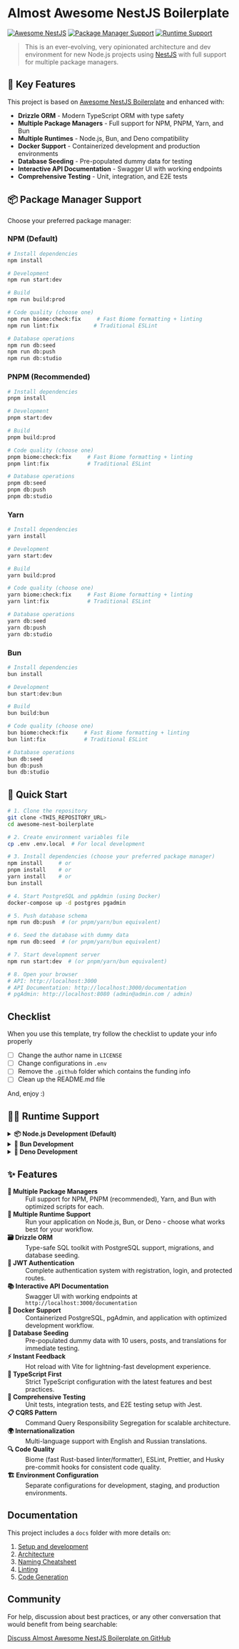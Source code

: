 # Almost Awesome NestJS Boilerplate

[![Awesome NestJS](https://img.shields.io/badge/Awesome-NestJS-blue.svg?longCache=true&style=flat-square)](https://github.com/juliandavidmr/awesome-nestjs)
[![Package Manager Support](https://img.shields.io/badge/Package%20Manager-NPM%20%7C%20PNPM%20%7C%20Yarn%20%7C%20Bun-brightgreen)](https://github.com)
[![Runtime Support](https://img.shields.io/badge/Runtime-Node.js%20%7C%20Bun%20%7C%20Deno-blue)](https://github.com)

> This is an ever-evolving, very opinionated architecture and dev environment for new Node.js projects using [NestJS](https://nestjs.com) with full support for multiple package managers.

## 🚀 Key Features

This project is based on [Awesome NestJS Boilerplate](https://github.com/NarHakobyan/awesome-nest-boilerplate) and enhanced with:

- **Drizzle ORM** - Modern TypeScript ORM with type safety
- **Multiple Package Managers** - Full support for NPM, PNPM, Yarn, and Bun
- **Multiple Runtimes** - Node.js, Bun, and Deno compatibility
- **Docker Support** - Containerized development and production environments
- **Database Seeding** - Pre-populated dummy data for testing
- **Interactive API Documentation** - Swagger UI with working endpoints
- **Comprehensive Testing** - Unit, integration, and E2E tests

## 📦 Package Manager Support

Choose your preferred package manager:

### NPM (Default)

```bash
# Install dependencies
npm install

# Development
npm run start:dev

# Build
npm run build:prod

# Code quality (choose one)
npm run biome:check:fix     # Fast Biome formatting + linting
npm run lint:fix           # Traditional ESLint

# Database operations
npm run db:seed
npm run db:push
npm run db:studio
```

### PNPM (Recommended)

```bash
# Install dependencies
pnpm install

# Development
pnpm start:dev

# Build
pnpm build:prod

# Code quality (choose one)
pnpm biome:check:fix     # Fast Biome formatting + linting
pnpm lint:fix            # Traditional ESLint

# Database operations
pnpm db:seed
pnpm db:push
pnpm db:studio
```

### Yarn

```bash
# Install dependencies
yarn install

# Development
yarn start:dev

# Build
yarn build:prod

# Code quality (choose one)
yarn biome:check:fix     # Fast Biome formatting + linting
yarn lint:fix            # Traditional ESLint

# Database operations
yarn db:seed
yarn db:push
yarn db:studio
```

### Bun

```bash
# Install dependencies
bun install

# Development
bun start:dev:bun

# Build
bun build:bun

# Code quality (choose one)
bun biome:check:fix     # Fast Biome formatting + linting
bun lint:fix            # Traditional ESLint

# Database operations
bun db:seed
bun db:push
bun db:studio
```

## 🚀 Quick Start

```bash
# 1. Clone the repository
git clone <THIS_REPOSITORY_URL>
cd awesome-nest-boilerplate

# 2. Create environment variables file
cp .env .env.local  # For local development

# 3. Install dependencies (choose your preferred package manager)
npm install     # or
pnpm install    # or
yarn install    # or
bun install

# 4. Start PostgreSQL and pgAdmin (using Docker)
docker-compose up -d postgres pgadmin

# 5. Push database schema
npm run db:push  # (or pnpm/yarn/bun equivalent)

# 6. Seed the database with dummy data
npm run db:seed  # (or pnpm/yarn/bun equivalent)

# 7. Start development server
npm run start:dev  # (or pnpm/yarn/bun equivalent)

# 8. Open your browser
# API: http://localhost:3000
# API Documentation: http://localhost:3000/documentation
# pgAdmin: http://localhost:8080 (admin@admin.com / admin)
```

## Checklist

When you use this template, try follow the checklist to update your info properly

- [ ] Change the author name in `LICENSE`
- [ ] Change configurations in `.env`
- [ ] Remove the `.github` folder which contains the funding info
- [ ] Clean up the README.md file

And, enjoy :)

## 🏃‍♂️ Runtime Support

<details>
<summary><strong>📦 Node.js Development (Default)</strong></summary>

The project runs on Node.js 22+ by default with full NPM/PNPM/Yarn support.

```bash
# Start development server
npm run start:dev    # or pnpm/yarn equivalent

# Build for production
npm run build:prod   # or pnpm/yarn equivalent

# Run tests
npm test            # or pnpm/yarn equivalent

# Database operations
npm run db:push     # Push schema changes
npm run db:seed     # Seed with dummy data
npm run db:studio   # Open Drizzle Studio
```

Built files will be in the `dist/` directory ready for deployment.

</details>

<details>
<summary><strong>🧅 Bun Development</strong></summary>

High-performance JavaScript runtime with fast package management and bundling.

```bash
# Install dependencies (faster than npm)
bun install

# Start development server
bun run start:dev:bun

# Start with file watcher
bun run watch:bun

# Build for production
bun run build:bun

# Run tests
bun test

# Database operations (use bun for faster execution)
bun run db:push
bun run db:seed
bun run db:studio
```

Bun provides faster installs, faster test execution, and built-in bundling.

</details>

<details>
<summary><strong>🦕 Deno Development</strong></summary>

Secure TypeScript runtime with built-in tools and modern JavaScript features.

```bash
# Start development server
deno task start

# Start with file watcher
deno task watch

# Run tests
deno task test

# Build the application
deno task build

# Compile to executable (experimental)
deno task compile
```

Deno provides security by default, built-in TypeScript support, and modern web APIs.

</details>

## ✨ Features

<dl>
  <dt><b>🔧 Multiple Package Managers</b></dt>
  <dd>Full support for NPM, PNPM (recommended), Yarn, and Bun with optimized scripts for each.</dd>

  <dt><b>🚀 Multiple Runtime Support</b></dt>
  <dd>Run your application on Node.js, Bun, or Deno - choose what works best for your workflow.</dd>

  <dt><b>🗃️ Drizzle ORM</b></dt>
  <dd>Type-safe SQL toolkit with PostgreSQL support, migrations, and database seeding.</dd>

  <dt><b>🔐 JWT Authentication</b></dt>
  <dd>Complete authentication system with registration, login, and protected routes.</dd>

  <dt><b>📚 Interactive API Documentation</b></dt>
  <dd>Swagger UI with working endpoints at <code>http://localhost:3000/documentation</code></dd>

  <dt><b>🐳 Docker Support</b></dt>
  <dd>Containerized PostgreSQL, pgAdmin, and application with optimized development workflow.</dd>

  <dt><b>🌱 Database Seeding</b></dt>
  <dd>Pre-populated dummy data with 10 users, posts, and translations for immediate testing.</dd>

  <dt><b>⚡ Instant Feedback</b></dt>  
  <dd>Hot reload with Vite for lightning-fast development experience.</dd>

  <dt><b>🎯 TypeScript First</b></dt>
  <dd>Strict TypeScript configuration with the latest features and best practices.</dd>

  <dt><b>🧪 Comprehensive Testing</b></dt>
  <dd>Unit tests, integration tests, and E2E testing setup with Jest.</dd>

  <dt><b>📋 CQRS Pattern</b></dt>
  <dd>Command Query Responsibility Segregation for scalable architecture.</dd>

  <dt><b>🌍 Internationalization</b></dt>
  <dd>Multi-language support with English and Russian translations.</dd>

  <dt><b>🔍 Code Quality</b></dt>
  <dd>Biome (fast Rust-based linter/formatter), ESLint, Prettier, and Husky pre-commit hooks for consistent code quality.</dd>

  <dt><b>🏗️ Environment Configuration</b></dt>
  <dd>Separate configurations for development, staging, and production environments.</dd>
</dl>

## Documentation

This project includes a `docs` folder with more details on:

1.  [Setup and development](https://narhakobyan.github.io/awesome-nest-boilerplate/docs/development.html#first-time-setup)
1.  [Architecture](https://narhakobyan.github.io/awesome-nest-boilerplate/docs/architecture.html)
1.  [Naming Cheatsheet](https://narhakobyan.github.io/awesome-nest-boilerplate/docs/naming-cheatsheet.html)
1.  [Linting](https://narhakobyan.github.io/awesome-nest-boilerplate/docs/linting.html)
1.  [Code Generation](https://narhakobyan.github.io/awesome-nest-boilerplate/docs/code-generation.html)

## Community

For help, discussion about best practices, or any other conversation that would benefit from being searchable:

[Discuss Almost Awesome NestJS Boilerplate on GitHub](https://github.com/frxception/almost-awesome-nest-boilerplate/discussions)
